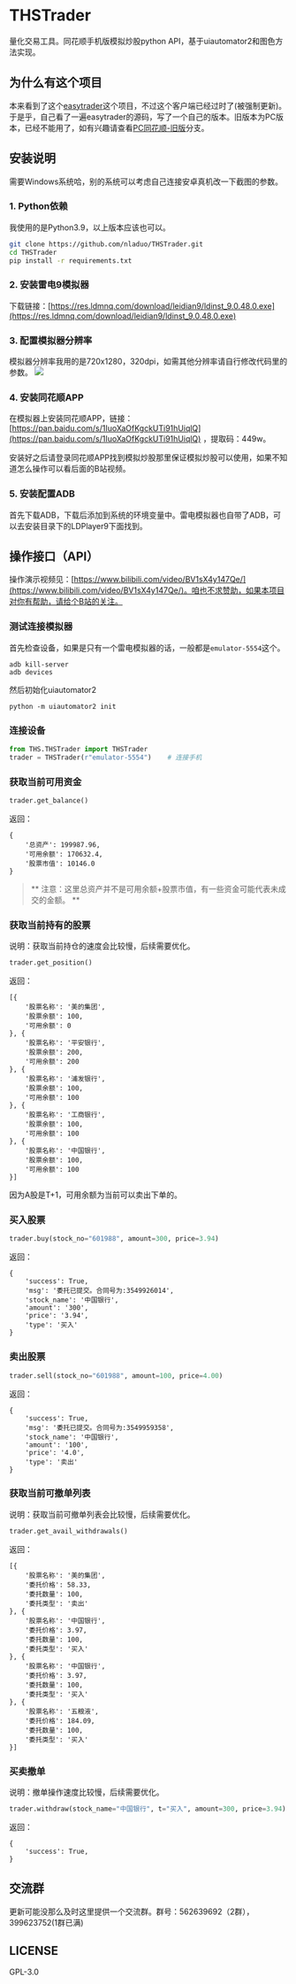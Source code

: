 # THSTrader
量化交易工具。同花顺手机版模拟炒股python API，基于uiautomator2和图色方法实现。


## 为什么有这个项目
本来看到了这个[easytrader](https://github.com/shidenggui/easytrader)这个项目，不过这个客户端已经过时了(被强制更新)。于是乎，自己看了一遍easytrader的源码，写了一个自己的版本。旧版本为PC版本，已经不能用了，如有兴趣请查看[PC同花顺-旧版](https://github.com/nladuo/THSTrader/tree/PC%E5%90%8C%E8%8A%B1%E9%A1%BA-%E6%97%A7%E7%89%88)分支。

## 安装说明
需要Windows系统哈，别的系统可以考虑自己连接安卓真机改一下截图的参数。
### 1. Python依赖
我使用的是Python3.9，以上版本应该也可以。
``` bash
git clone https://github.com/nladuo/THSTrader.git
cd THSTrader
pip install -r requirements.txt
```

### 2. 安装雷电9模拟器
下载链接：[https://res.ldmnq.com/download/leidian9/ldinst_9.0.48.0.exe](https://res.ldmnq.com/download/leidian9/ldinst_9.0.48.0.exe)

### 3. 配置模拟器分辨率
模拟器分辨率我用的是720x1280，320dpi，如需其他分辨率请自行修改代码里的参数。
![](assets/%E6%A8%A1%E6%8B%9F%E5%99%A8%E5%88%86%E8%BE%A8%E7%8E%87.png)

### 4. 安装同花顺APP
在模拟器上安装同花顺APP，链接：[https://pan.baidu.com/s/1IuoXaOfKgckUTi91hUiqlQ](https://pan.baidu.com/s/1IuoXaOfKgckUTi91hUiqlQ) ，提取码：449w。

安装好之后请登录同花顺APP找到模拟炒股那里保证模拟炒股可以使用，如果不知道怎么操作可以看后面的B站视频。


### 5. 安装配置ADB
首先下载ADB，下载后添加到系统的环境变量中。雷电模拟器也自带了ADB，可以去安装目录下的LDPlayer9下面找到。


## 操作接口（API）
操作演示视频见：[https://www.bilibili.com/video/BV1sX4y147Qe/](https://www.bilibili.com/video/BV1sX4y147Qe/)。咱也不求赞助，如果本项目对你有帮助，请给个B站的关注。


### 测试连接模拟器
首先检查设备，如果是只有一个雷电模拟器的话，一般都是`emulator-5554`这个。
```
adb kill-server
adb devices
```

然后初始化uiautomator2
```
python -m uiautomator2 init
```


### 连接设备
``` python
from THS.THSTrader import THSTrader
trader = THSTrader(r"emulator-5554")    # 连接手机
```

### 获取当前可用资金
``` python
trader.get_balance()
```
返回：
```
{
	'总资产': 199987.96,
	'可用余额': 170632.4,
	'股票市值': 10146.0
}
```
> ** 注意：这里总资产并不是可用余额+股票市值，有一些资金可能代表未成交的金额。 **
### 获取当前持有的股票
说明：获取当前持仓的速度会比较慢，后续需要优化。
``` python
trader.get_position()
```
返回：
```
[{
	'股票名称': '美的集团',
	'股票余额': 100,
	'可用余额': 0
}, {
	'股票名称': '平安银行',
	'股票余额': 200,
	'可用余额': 200
}, {
	'股票名称': '浦发银行',
	'股票余额': 100,
	'可用余额': 100
}, {
	'股票名称': '工商银行',
	'股票余额': 100,
	'可用余额': 100
}, {
	'股票名称': '中国银行',
	'股票余额': 100,
	'可用余额': 100
}]
```
因为A股是T+1，可用余额为当前可以卖出下单的。

### 买入股票
``` python
trader.buy(stock_no="601988", amount=300, price=3.94)
```
返回：
```
{
	'success': True,
	'msg': '委托已提交。合同号为:3549926014',
	'stock_name': '中国银行',
	'amount': '300',
	'price': '3.94',
	'type': '买入'
}
```

### 卖出股票
``` python
trader.sell(stock_no="601988", amount=100, price=4.00)
```
返回：
```
{
	'success': True,
	'msg': '委托已提交。合同号为:3549959358',
	'stock_name': '中国银行',
	'amount': '100',
	'price': '4.0',
	'type': '卖出'
}
```

### 获取当前可撤单列表
说明：获取当前可撤单列表会比较慢，后续需要优化。
``` python
trader.get_avail_withdrawals()
```
返回：
```
[{
	'股票名称': '美的集团',
	'委托价格': 58.33,
	'委托数量': 100,
	'委托类型': '卖出'
}, {
	'股票名称': '中国银行',
	'委托价格': 3.97,
	'委托数量': 100,
	'委托类型': '买入'
}, {
	'股票名称': '中国银行',
	'委托价格': 3.97,
	'委托数量': 100,
	'委托类型': '买入'
}, {
	'股票名称': '五粮液',
	'委托价格': 184.09,
	'委托数量': 100,
	'委托类型': '买入'
}]
```


### 买卖撤单
说明：撤单操作速度比较慢，后续需要优化。
``` python
trader.withdraw(stock_name="中国银行", t="买入", amount=300, price=3.94)
```
返回：
```
{
	'success': True,
}
```

## 交流群
更新可能没那么及时这里提供一个交流群。群号：562639692（2群），399623752(1群已满)


## LICENSE
GPL-3.0
